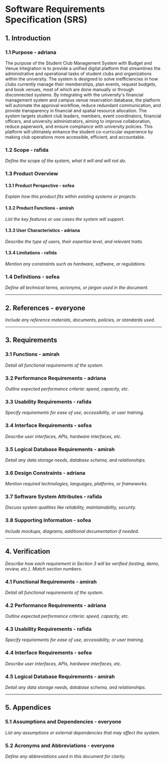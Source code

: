 # Software Requirements Specification (SRS)

## 1. Introduction

### 1.1 Purpose - adriana
The purpose of the Student Club Management System with Budget and Venue Integration is to provide a unified digital platform that streamlines the administrative and operational tasks of student clubs and organizations within the university. The system is designed to solve inefficiencies in how clubs currently manage their memberships, plan events, request budgets, and book venues, most of which are done manually or through disconnected systems. By integrating with the university's financial management system and campus venue reservation database, the platform will automate the approval workflow, reduce redundant communication, and provide transparency in financial and spatial resource allocation. The system targets student club leaders, members, event coordinators, financial officers, and university administrators, aiming to improve collaboration, reduce paperwork, and ensure compliance with university policies. This platform will ultimately enhance the student co-curricular experience by making club operations more accessible, efficient, and accountable.

### 1.2 Scope - rafida
*Define the scope of the system, what it will and will not do.*

### 1.3 Product Overview

#### 1.3.1 Product Perspective - sofea
*Explain how this product fits within existing systems or projects.*

#### 1.3.2 Product Functions - amirah
*List the key features or use cases the system will support.*

#### 1.3.3 User Characteristics - adriana
*Describe the type of users, their expertise level, and relevant traits.*

#### 1.3.4 Limitations - rafida
*Mention any constraints such as hardware, software, or regulations.*

### 1.4 Definitions - sofea
*Define all technical terms, acronyms, or jargon used in the document.*

---

## 2. References - everyone
*Include any reference materials, documents, policies, or standards used.*

---

## 3. Requirements

### 3.1 Functions - amirah
*Detail all functional requirements of the system.*

### 3.2 Performance Requirements - adriana
*Outline expected performance criteria: speed, capacity, etc.*

### 3.3 Usability Requirements - rafida
*Specify requirements for ease of use, accessibility, or user training.*

### 3.4 Interface Requirements - sofea
*Describe user interfaces, APIs, hardware interfaces, etc.*

### 3.5 Logical Database Requirements - amirah
*Detail any data storage needs, database schema, and relationships.*

### 3.6 Design Constraints - adriana
*Mention required technologies, languages, platforms, or frameworks.*

### 3.7 Software System Attributes - rafida
*Discuss system qualities like reliability, maintainability, security.*

### 3.8 Supporting Information - sofea
*Include mockups, diagrams, additional documentation if needed.*

---

## 4. Verification
*Describe how each requirement in Section 3 will be verified (testing, demo, review, etc.). Match section numbers.*

### 4.1 Functional Requirements - amirah
*Detail all functional requirements of the system.*

### 4.2 Performance Requirements - adriana
*Outline expected performance criteria: speed, capacity, etc.*

### 4.3 Usability Requirements - rafida
*Specify requirements for ease of use, accessibility, or user training.*

### 4.4 Interface Requirements - sofea
*Describe user interfaces, APIs, hardware interfaces, etc.*

### 4.5 Logical Database Requirements - amirah
*Detail any data storage needs, database schema, and relationships.*

---

## 5. Appendices

### 5.1 Assumptions and Dependencies - everyone
*List any assumptions or external dependencies that may affect the system.*

### 5.2 Acronyms and Abbreviations - everyone
*Define any abbreviations used in this document for clarity.*

